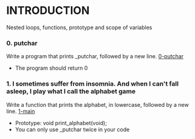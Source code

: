 # INTRODUCTION
Nested loops, functions, prototype and scope of variables

### 0. putchar
Write a program that prints _putchar, followed by a new line. [0-putchar](./0-putchar.c)
- The program should return 0

### 1. I sometimes suffer from insomnia. And when I can't fall asleep, I play what I call the alphabet game
Write a function that prints the alphabet, in lowercase, followed by a new line. [1-main](./1-main.c)
- Prototype: void print_alphabet(void);
- You can only use _putchar twice in your code
